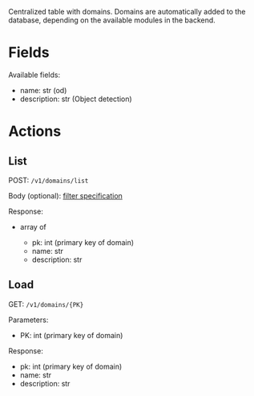 Centralized table with domains. Domains are automatically added to 
the database, depending on the available modules in the backend.

# Fields

Available fields:

  * name: str (od)
  * description: str (Object detection)

# Actions

## List

POST: `/v1/domains/list`

Body (optional): [filter specification](filtering.md)
  
Response:

  * array of

    * pk: int (primary key of domain)
    * name: str
    * description: str


## Load

GET: `/v1/domains/{PK}`

Parameters:

  * PK: int (primary key of domain)
  
Response:

  * pk: int (primary key of domain)
  * name: str
  * description: str

